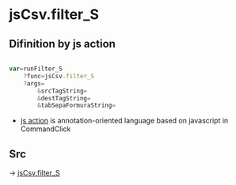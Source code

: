 # jsCsv.filter_S

## Difinition by js action

```js.js

var=runFilter_S
	?func=jsCsv.filter_S
	?args=
		&srcTagString=
		&destTagString=
		&tabSepaFormuraString=
```

- [js action](#) is annotation-oriented language based on javascript in CommandClick

## Src

-> [jsCsv.filter_S](https://github.com/puutaro/CommandClick/blob/master/app/src/main/java/com/puutaro/commandclick/fragment_lib/terminal_fragment/js_interface/JsCsv.kt#L459)


